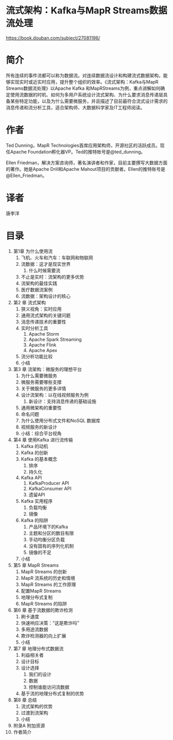 # 流式架构：Kafka与MapR Streams数据流处理

https://book.douban.com/subject/27081196/

# 简介

所有连续的事件流都可以称为数据流。对连续数据流设计和构建流式数据架构，能够实现实时或近实时应用，提升整个组织的效率。《流式架构：Kafka与MapR Streams数据流处理》以Apache Kafka 和MapRStreams为例，重点讲解如何确定使用流数据的时机、如何为多用户系统设计流式架构、为什么要求消息传递层具备某些特定功能，以及为什么需要微服务，并且描述了目前最符合流式设计需求的消息传递和流分析工具，适合架构师、大数据科学家及IT工程师阅读。

# 作者

Ted Dunning，MapR Technologies首席应用架构师，开源社区的活跃成员。现任Apache Foundation孵化器VP。Ted的推特账号是@ted_dunning。

Ellen Friedman，解决方案咨询师，著名演讲者和作家，目前主要撰写大数据方面的著作。她是Apache Drill和Apache Mahout项目的贡献者。Ellen的推特账号是@Ellen_Friedman。

# 译者

唐李洋

# 目录

1. 第1章 为什么使用流
   1. 飞机、火车和汽车：车联网和物联网
   1. 流数据：这才是现实世界
      1. 什么时候需要流
   1. 不止是实时：流架构的更多优势
   1. 流架构的最佳实践
   1. 医疗数据流案例
   1. 流数据：架构设计的核心
1. 第2 章 流式架构
   1. 狭义视角：实时应用
   1. 通用流式架构的关键问题
   1. 消息传递技术的重要性
   1. 实时分析工具
      1. Apache Storm
      1. Apache Spark Streaming
      1. Apache Flink
      1. Apache Apex
   1. 流分析功能比较
   1. 小结
1. 第3 章 流架构：微服务的理想平台
   1. 为什么需要微服务
   1. 微服务需要哪些支撑
   1. 关于微服务的更多详情
   1. 设计流架构：以在线视频服务为例
      1. 新设计：支持消息传递的基础设施
   1. 通用微架构的重要性 
   1. 命名问题
   1. 为什么使用分布式文件和NoSQL 数据库
   1. 视频服务的新设计
   1. 小结：综合平台视角
1. 第4 章 使用Kafka 进行流传输
   1. Kafka 的动机
   1. Kafka 的创新
   1. Kafka 的基本概念
      1. 排序
      1. 持久化
   1. Kafka API
      1. KafkaProducer API
      1. KafkaConsumer API
      1. 遗留API
   1. Kafka 实用程序
      1. 负载均衡
      1. 镜像
   1. Kafka 的陷阱
      1. 产品环境下的Kafka
      1. 主题和分区的数目有限
      1. 手动均衡分区负载
      1. 没有固有的序列化机制
      1. 镜像的不足
   1. 小结
1. 第5 章 MapR Streams
   1. MapR Streams 的创新
   1. MapR 流系统的历史和情境
   1. MapR Streams 的工作原理
   1. 配置MapR Streams
   1. 地理分布式复制
   1. MapR Streams 的陷阱
1. 第6 章 基于流数据的欺诈检测
   1. 刷卡速度
   1. 快速响应决策：“这是欺诈吗”
   1. 多用途流数据
   1. 欺诈检测器的向上扩展
   1. 小结
1. 第7 章 地理分布式数据流
   1. 利益相关者
   1. 设计目标
   1. 设计选择
      1. 我们的设计
      1. 数据
      1. 控制谁能访问流数据
   1. 基于流的地理分布式复制的优势
1. 第8 章 总结
   1. 流式架构的优势
   1. 过渡到流架构
   1. 小结
1. 附录A 附加资源
1. 作者简介